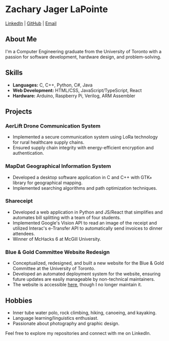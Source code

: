 # Zachary Jager LaPointe

[LinkedIn](https://www.linkedin.com/in/zachary-jager-lapointe/) | [GitHub](https://github.com/zbotpoint) | [Email](mailto:zachary.lapointe@pm.me)

## About Me

I'm a Computer Engineering graduate from the University of Toronto with a passion for software development, hardware design, and problem-solving. 

## Skills

- **Languages:** C, C++, Python, C#, Java
- **Web Development:** HTML/CSS, JavaScript/TypeScript, React
- **Hardware:** Arduino, Raspberry Pi, Verilog, ARM Assembler

## Projects

### AerLift Drone Communication System

- Implemented a secure communication system using LoRa technology for rural healthcare supply chains.
- Ensured supply chain integrity with energy-efficient encryption and authentication.

### MapDat Geographical Information System

- Developed a desktop software application in C and C++ with GTK+ library for geographical mapping.
- Implemented searching algorithms and path optimization techniques.

### Shareceipt

- Developed a web application in Python and JS/React that simplifies and automates bill splitting with a team of four students.
- Implemented Google's Vision API to read an image of the receipt and utilized Interac's e-Transfer API to automatically send invoices to dinner attendees.
- Winner of McHacks 6 at McGill University.

### Blue & Gold Committee Website Redesign

- Conceptualized, redesigned, and built a new website for the Blue & Gold Committee at the University of Toronto.
- Developed an automated deployment system for the website, ensuring future updates are easily manageable by non-technical maintainers.
- The website is accessible [here](https://blueandgold.skule.ca), though I no longer maintain it.

## Hobbies

- Inner tube water polo, rock climbing, hiking, canoeing, and kayaking.
- Language learning/linguistics enthusiast.
- Passionate about photography and graphic design.

Feel free to explore my repositories and connect with me on LinkedIn.
